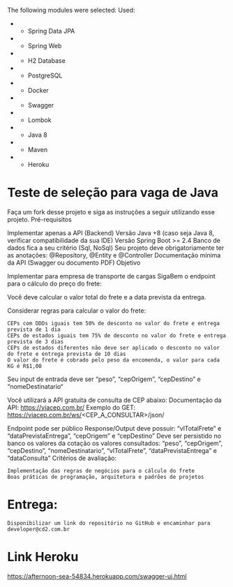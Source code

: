  The following modules were selected:
Used:

 * - Spring Data JPA
 * - Spring Web
 * - H2 Database
 * - PostgreSQL
 * - Docker
 * - Swagger
 * - Lombok
 * - Java 8
 * - Maven
 * - Heroku


# Teste de seleção para vaga de Java
Faça um fork desse projeto e siga as instruções a seguir utilizando esse projeto.
Pré-requisitos

Implementar apenas a API (Backend) Versão Java +8 (caso seja Java 8, verificar compatibilidade da sua IDE) Versão Spring Boot >= 2.4 Banco de dados fica a seu critério (Sql, NoSql) Seu projeto deve obrigatoriamente ter as anotações: @Repository, @Entity e @Controller Documentação mínima da API (Swagger ou documento PDF)
Objetivo

Implementar para empresa de transporte de cargas SigaBem o endpoint para o cálculo do preço do frete:

Você deve calcular o valor total do frete e a data prevista da entrega.

Considerar regras para calcular o valor do frete:

    CEPs com DDDs iguais tem 50% de desconto no valor do frete e entrega prevista de 1 dia
    CEPs de estados iguais tem 75% de desconto no valor do frete e entrega prevista de 3 dias
    CEPs de estados diferentes não deve ser aplicado o desconto no valor do frete e entrega prevista de 10 dias
    O valor do frete é cobrado pelo peso da encomenda, o valor para cada KG é R$1,00

Seu input de entrada deve ser “peso”, “cepOrigem”, “cepDestino” e “nomeDestinatario“

Você utilizará a API gratuita de consulta de CEP abaixo: Documentação da API: https://viacep.com.br/ Exemplo do GET: https://viacep.com.br/ws/<CEP_A_CONSULTAR>/json/

Endpoint pode ser público Response/Output deve possuir: “vlTotalFrete” e “dataPrevistaEntrega”, “cepOrigem” e “cepDestino” Deve ser persistido no banco os valores da cotação os valores consultados: “peso”, “cepOrigem”, “cepDestino”, “nomeDestinatario”, “vlTotalFrete”, “dataPrevistaEntrega” e “dataConsulta”
Critérios de avaliação:

    Implementação das regras de negócios para o cálculo do frete
    Boas práticas de programação, arquitetura e padrões de projetos

# Entrega:

    Disponibilizar um link do repositório no GitHub e encaminhar para developer@cd2.com.br
    
# Link Heroku
    
  https://afternoon-sea-54834.herokuapp.com/swagger-ui.html


